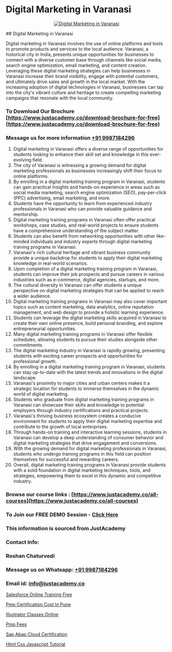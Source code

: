 # Digital Marketing in Varanasi

<p align="center">
  <a href="https://justacademy.co/course-detail/digital-marketing">
    <img src="https://justacademy.co/storage2/course_image/1676636720_course_image.webp" alt="Digital Marketing in Varanasi">
  </a>
</p>
## Digital Marketing in Varanasi

Digital marketing in Varanasi involves the use of online platforms and tools to promote products and services to the local audience. Varanasi, a historical city in India, presents unique opportunities for businesses to connect with a diverse customer base through channels like social media, search engine optimization, email marketing, and content creation. Leveraging these digital marketing strategies can help businesses in Varanasi increase their brand visibility, engage with potential customers, and ultimately drive sales and growth in the local market. With the increasing adoption of digital technologies in Varanasi, businesses can tap into the city's vibrant culture and heritage to create compelling marketing campaigns that resonate with the local community.
### To Download Our Brochure [https://www.justacademy.co/download-brochure-for-free](https://www.justacademy.co/download-brochure-for-free)
### Message us for more information [+91 9987184296](https://api.whatsapp.com/send?phone=919987184296)
1) Digital marketing in Varanasi offers a diverse range of opportunities for students looking to enhance their skill set and knowledge in this ever-evolving field.
2) The city of Varanasi is witnessing a growing demand for digital marketing professionals as businesses increasingly shift their focus to online platforms.
3) By enrolling in a digital marketing training program in Varanasi, students can gain practical insights and hands-on experience in areas such as social media marketing, search engine optimization (SEO), pay-per-click (PPC) advertising, email marketing, and more.
4) Students have the opportunity to learn from experienced industry professionals in Varanasi who can provide valuable guidance and mentorship.
5) Digital marketing training programs in Varanasi often offer practical workshops, case studies, and real-world projects to ensure students have a comprehensive understanding of the subject matter.
6) Students can also benefit from networking opportunities with other like-minded individuals and industry experts through digital marketing training programs in Varanasi.
7) Varanasi's rich cultural heritage and vibrant business community provide a unique backdrop for students to apply their digital marketing knowledge in real-world scenarios.
8) Upon completion of a digital marketing training program in Varanasi, students can improve their job prospects and pursue careers in various industries such as e-commerce, digital agencies, startups, and more.
9) The cultural diversity in Varanasi can offer students a unique perspective on digital marketing strategies that can be applied to reach a wider audience.
10) Digital marketing training programs in Varanasi may also cover important topics such as content marketing, data analytics, online reputation management, and web design to provide a holistic learning experience.
11) Students can leverage the digital marketing skills acquired in Varanasi to create their own online presence, build personal branding, and explore entrepreneurial opportunities.
12) Many digital marketing training programs in Varanasi offer flexible schedules, allowing students to pursue their studies alongside other commitments.
13) The digital marketing industry in Varanasi is rapidly growing, presenting students with exciting career prospects and opportunities for professional growth.
14) By enrolling in a digital marketing training program in Varanasi, students can stay up-to-date with the latest trends and innovations in the digital landscape.
15) Varanasi's proximity to major cities and urban centers makes it a strategic location for students to immerse themselves in the dynamic world of digital marketing.
16) Students who graduate from digital marketing training programs in Varanasi can showcase their skills and knowledge to potential employers through industry certifications and practical projects.
17) Varanasi's thriving business ecosystem creates a conducive environment for students to apply their digital marketing expertise and contribute to the growth of local enterprises.
18) Through hands-on training and interactive learning sessions, students in Varanasi can develop a deep understanding of consumer behavior and digital marketing strategies that drive engagement and conversions.
19) With the growing demand for digital marketing professionals in Varanasi, students who undergo training programs in this field can position themselves for successful and rewarding careers.
20) Overall, digital marketing training programs in Varanasi provide students with a solid foundation in digital marketing techniques, tools, and strategies, empowering them to excel in this dynamic and competitive industry.

### Browse our course links : [https://www.justacademy.co/all-courses](https://www.justacademy.co/all-courses) 
### To Join our FREE DEMO Session - [Click Here](https://www.justacademy.co/register-for-course-demo)


### This information is sourced from JustAcademy
### Contact Info:
### Roshan Chaturvedi
### Message us on Whatsapp: [+91 9987184296](https://api.whatsapp.com/send?phone=919987184296)
### Email id: [info@justacademy.co](mailto:info@justacademy.co)
                
[Salesforce Online Training Free](https://www.linkedin.com/pulse/salesforce-online-training-free-justacademy-kolkata-evipe?trackingId=Eed8Hi6xCjJsnpVBlA4X0A%3D%3D&lipi=urn%3Ali%3Apage%3Ad_flagship3_company_admin%3Bul7GTKO7ThmTI9oLPnZkzg%3D%3D)

[Pmp Certification Cost In Pune](https://www.linkedin.com/pulse/pmp-certification-cost-pune-justacademy-coimbatore-kgcfc?trackingId=yvtfRgTSNq5jz029PK2EBA%3D%3D&lipi=urn%3Ali%3Apage%3Ad_flagship3_company_admin%3BzebO8%2FdlQdOp%2FzsKprgh%2FA%3D%3D)

[Illustrator Classes Online](https://medium.com/@ranepooja/illustrator-classes-online-286b251cc8ac)

[Pmp Fees](https://medium.com/@kamblerajas684/pmp-fees-fdcb11ccab04)

[Sap Abap Cloud Certification](https://justacademyin.github.io/justacademy/sap-abap-cloud-certification)

[Html Css Javascript Tutorial](https://justacademyin.github.io/justacademy/html-css-javascript-tutorial)

